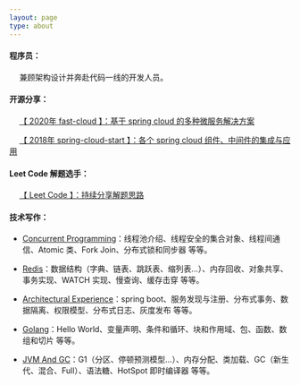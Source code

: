 ```yaml
---
layout: page
type: about
---
```


#### 程序员：

&emsp; 兼顾架构设计并奔赴代码一线的开发人员。

#### 开源分享：

&emsp; [【 2020年 fast-cloud 】：基于 spring cloud 的多种微服务解决方案](https://github.com/huaPeiLiang/fast-cloud)

&emsp; [【 2018年 spring-cloud-start 】：各个 spring cloud 组件、中间件的集成与应用](https://github.com/huaPeiLiang/spring-cloud-start)

#### Leet Code 解题选手：

&emsp; [【 Leet Code 】：持续分享解题思路](https://leetcode-cn.com/u/martin-hua/)

#### 技术写作：

- [Concurrent Programming](https://huapeiliang.github.io/category/#/Concurrent%20Programming)：线程池介绍、线程安全的集合对象、线程间通信、Atomic 类、Fork Join、分布式锁和同步器 等等。

- [Redis](https://huapeiliang.github.io/category/#/Redis)：数据结构（字典、链表、跳跃表、缩列表...）、内存回收、对象共享、事务实现、WATCH 实现、慢查询、缓存击穿 等等。

- [Architectural Experience](https://huapeiliang.github.io/category/#/Architectural%20Experience)：spring boot、服务发现与注册、分布式事务、数据隔离、权限模型、分布式日志、灰度发布 等等。

- [Golang](https://huapeiliang.github.io/category/#/Golang)：Hello World、变量声明、条件和循环、块和作用域、包、函数、数组和切片 等等。

- [JVM And GC](https://huapeiliang.github.io/category/#/JVM%20And%20GC)：G1（分区、停顿预测模型...）、内存分配、类加载、GC（新生代、混合、Full）、语法糖、HotSpot 即时编译器 等等。


